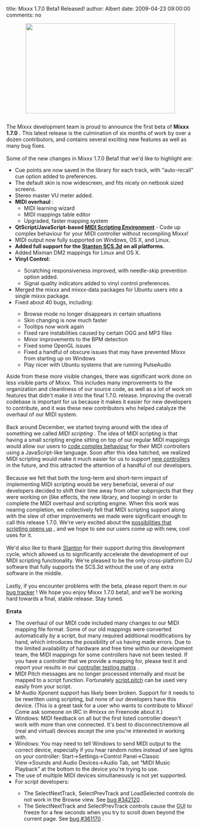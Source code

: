 title: Mixxx 1.7.0 Beta1 Released!
author: Albert
date: 2009-04-23 09:00:00
comments: no

<div style="text-align: center;"><a onblur="try {parent.deselectBloggerImageGracefully();} catch(e) {}" href="{static}/images/news/Picture-2.png"><img style="margin: 0px auto 10px; display: block; text-align: center; cursor: pointer; width: 400px; height: 241px;" src="{static}/images/news/Picture-2.png" alt="" id="BLOGGER_PHOTO_ID_5327645996858682802" border="0" />
</a>
<br />
<div style="text-align: left;">The Mixxx development team is proud to announce the first beta of <span style="font-weight: bold;">Mixxx 1.7.0</span>
. This latest release is the culmination of six months of work by over a dozen contributors, and contains several exciting new features as well as many bug fixes.<br />
<span style="font-style: italic;"></span>
</div>
</div>
<br />
Some of the new changes in Mixxx 1.7.0 Beta1 that we'd like to highlight are:<br />
<ul><li>Cue points are now saved in the library for each track, with "auto-recall" cue option added to preferences.</li>
<li>The default skin is now widescreen, and fits nicely on netbook sized screens.</li>
<li>Stereo master VU meter added.<br />
</li>
<li><span style="font-weight: bold;">MIDI overhaul</span>
:<br />
<ul><li>MIDI learning wizard</li>
<li>MIDI mappings table editor</li>
<li>Upgraded, faster mapping system<br />
</li>
</ul>
</li>
<li><span style="font-weight: bold;">QtScript/JavaScript-based <a href="https://github.com/mixxxdj/mixxx/wiki/midi_scripting">MIDI Scripting Environment</a>
</span>
 - Code up complex behaviour for your MIDI controller without recompiling Mixxx!</li>
<li>MIDI output now fully supported on Windows, OS X, and Linux.</li>
<li><span style="font-weight: bold;">Added full support for the <a href="{% url '/news/2009-02-09-midi-scripting-and-the-stanton-scs-3d-videos.html' %}">Stanton SCS.3d</a>
 on all platforms. </span>
<br />
</li>
<li>Added Mixman DM2 mappings for Linux and OS X.</li>
<li style="font-weight: bold;">Vinyl Control:</li>
<ul><li>Scratching responsiveness improved, with needle-skip prevention option added.</li>
<li>Signal quality indicators added to vinyl control preferences.<br />
</li>
</ul>
<li>Merged the mixxx and mixxx-data packages for Ubuntu users into a single mixxx package.</li>
<li>Fixed about 40 bugs, including:</li>
<ul><li>Browse mode no longer disappears in certain situations</li>
<li>Skin changing is now much faster<br />
</li>
<li>Tooltips now work again</li>
<li>Fixed rare instabilities caused by certain OGG and MP3 files</li>
<li>Minor improvements to the BPM detection</li>
<li>Fixed some OpenGL issues</li>
<li>Fixed a handful of obscure issues that may have prevented Mixxx from starting up on Windows</li>
<li>Play nicer with Ubuntu systems that are running PulseAudio<br />
</li>
</ul>
</ul>
    Aside from these more visible changes, there was significant work done on less visible parts of Mixxx. This includes many improvements to the organization and cleanliness of our source code, as well as a lot of work on features that didn't make it into the final 1.7.0. release. Improving the overall codebase is important for us because it makes it easier for new developers to contribute, and it was these new contributors who helped catalyze the overhaul of our MIDI system.<br />
<br />
Back around December, we started toying around with the idea of something we called <span style="font-style: italic;">MIDI scripting</span>
. The idea of MIDI scripting is that having a small scripting engine sitting on top of our regular MIDI mappings would allow our users to <a href="https://github.com/mixxxdj/mixxx/wiki/midi_scripting">code complex behaviour</a>
 for their MIDI controllers using a JavaScript-like language. Soon after this idea hatched, we realized MIDI scripting would make it much easier for us to support <a href="{% url '/news/2009-02-09-midi-scripting-and-the-stanton-scs-3d-videos.html' %}">new controllers</a>
 in the future, and this attracted the attention of a handful of our developers.<br />
<br />
Because we felt that both the long-term and short-term impact of implementing MIDI scripting would be very beneficial, several of our developers decided to shift their time away from other subprojects that they were working on (like effects, the new library, and looping) in order to complete the MIDI overhaul and scripting engine. When this work was nearing completion, we collectively felt that MIDI scripting support along with the slew of other improvements we made were significant enough to call this release 1.7.0. We're very excited about the <a href="http://www.youtube.com/watch?v=qfkJnTqIeAw">possibilities that scripting opens up</a>
, and we hope to see our users come up with new, cool uses for it.<br />
<br />
We'd also like to thank <a href="http://www.stantondj.com/">Stanton</a>
 for their support during this development cycle, which allowed us to significantly accelerate the development of our MIDI scripting functionality. We're pleased to be the only cross-platform DJ software that fully supports the SCS.3d without the use of any extra software in the middle.<br />
<br />
Lastly, if you encounter problems with the beta, please report them in our <a href="https://bugs.launchpad.net/mixxx/+filebug">bug tracker</a>
! We hope you enjoy Mixxx 1.7.0 beta1, and we'll be working hard towards a final, stable release. Stay tuned.<br />
<br />
<span style="font-weight: bold;">Errata</span>
<br />
<ul><li>The overhaul of our MIDI code included many changes to our MIDI mapping file format. Some of our old mappings were converted automatically by a script, but many required additional modifications by hand, which introduces the possibility of us having made errors. Due to the limited availability of hardware and free time within our development team, the MIDI mappings for some controllers have not been tested. If you have a controller that we provide a mapping for, please test it and report your results in our <a href="https://github.com/mixxxdj/mixxx/wiki/supported_controller_test_grid">controller testing matrix</a>
. </li>
<li>MIDI Pitch messages are no longer processed internally and must be mapped to a script function. Fortunately <a href="https://github.com/mixxxdj/mixxx/wiki/midi_scripting#available_common_functions" class="wikilink1" title="midi_scripting">script.pitch</a>
 can be used very easily from your script.</li>
<li>M-Audio Xponent support has likely been broken. Support for it needs to be rewritten using scripting, but none of our developers have this device. (This is a great task for a user who wants to contribute to Mixxx! Come ask someone on IRC in #mixxx on Freenode about it.)<br />
</li>
<li class="level1"> Windows: MIDI feedback on all but the first listed controller doesn't work with more than one connected. It's best to disconnect/remove all (real and virtual) devices except the one you're interested in working with.</li>
<li class="level1"><div class="li"> Windows: You may need to tell Windows to send MIDI output to the correct device, especially if you hear random notes instead of see lights on your controller: Start→Settings→Control Panel→Classic View→Sounds and Audio Devices→Audio Tab, set “MIDI Music Playback” at the bottom to the device you're trying to use.</div>
 </li>
<li class="level1"><div class="li"> The use of multiple MIDI devices simultaneously is not yet supported.<br />
</div>
 </li>
<li class="level1">For script developers:<br />
</li>
<ul><li class="level1">The SelectNextTrack, SelectPrevTrack and LoadSelected controls do not work in the Browse view. See <a href="https://bugs.launchpad.net/mixxx/+bug/342120" class="urlextern" title="https://bugs.launchpad.net/mixxx/+bug/342120" rel="nofollow">bug #342120</a>
.</li>
<li class="level1"><div class="li"> The SelectNextTrack and SelectPrevTrack controls cause the <acronym title="Graphical User Interface">GUI</acronym>
 to freeze for a few seconds when you try to scroll down beyond the current page. See <a href="https://bugs.launchpad.net/mixxx/+bug/361170" class="urlextern" title="https://bugs.launchpad.net/mixxx/+bug/361170" rel="nofollow">bug #361170</a>
.<br />
</div>
</li>
</ul>
</ul>
